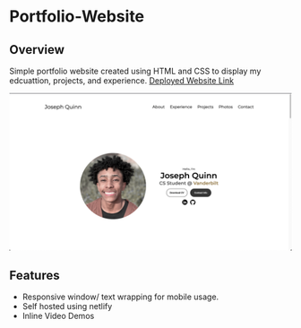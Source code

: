 # Portfolio-Website

## Overview
Simple portfolio website created using HTML and CSS to display my edcuattion, projects, and experience.
[Deployed Website Link](https://josephquinn.dev/)

<img width="598" alt="wordle" src="assets/website.png">

## Features
- Responsive window/ text wrapping for mobile usage.
- Self hosted using netlify
- Inline Video Demos
